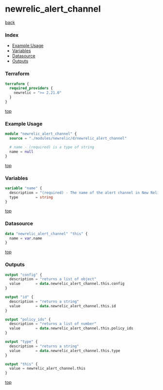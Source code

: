 # newrelic_alert_channel

[back](../newrelic.md)

### Index

- [Example Usage](#example-usage)
- [Variables](#variables)
- [Datasource](#datasource)
- [Outputs](#outputs)

### Terraform

```terraform
terraform {
  required_providers {
    newrelic = ">= 2.21.0"
  }
}
```

[top](#index)

### Example Usage

```terraform
module "newrelic_alert_channel" {
  source = "./modules/newrelic/d/newrelic_alert_channel"

  # name - (required) is a type of string
  name = null
}
```

[top](#index)

### Variables

```terraform
variable "name" {
  description = "(required) - The name of the alert channel in New Relic."
  type        = string
}
```

[top](#index)

### Datasource

```terraform
data "newrelic_alert_channel" "this" {
  name = var.name
}
```

[top](#index)

### Outputs

```terraform
output "config" {
  description = "returns a list of object"
  value       = data.newrelic_alert_channel.this.config
}

output "id" {
  description = "returns a string"
  value       = data.newrelic_alert_channel.this.id
}

output "policy_ids" {
  description = "returns a list of number"
  value       = data.newrelic_alert_channel.this.policy_ids
}

output "type" {
  description = "returns a string"
  value       = data.newrelic_alert_channel.this.type
}

output "this" {
  value = newrelic_alert_channel.this
}
```

[top](#index)